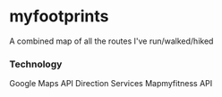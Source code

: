 myfootprints
============

A combined map of all the routes I've run/walked/hiked 

<h3>Technology </h3>
Google Maps API Direction Services
Mapmyfitness API
